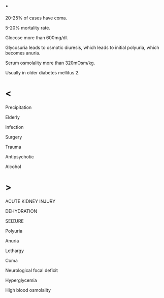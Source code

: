 # .

20-25% of cases have coma.

5-20% mortality rate.

Glocose more than 600mg/dl.

Glycosuria leads to osmotic diuresis, which leads to initial polyuria, which becomes anuria.

Serum osmolality more than 320mOsm/kg.

Usually in older diabetes mellitus 2.

# <

Precipitation

Elderly

Infection

Surgery

Trauma

Antipsychotic

Alcohol

# >

ACUTE KIDNEY INJURY

DEHYDRATION

SEIZURE

Polyuria

Anuria

Lethargy

Coma

Neurological focal deficit

Hyperglycemia

High blood osmolality
